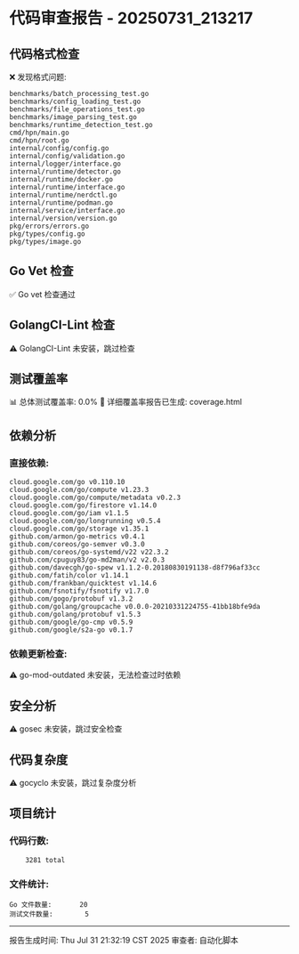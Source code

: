 # 代码审查报告 - 20250731_213217

## 代码格式检查
❌ 发现格式问题:
```
benchmarks/batch_processing_test.go
benchmarks/config_loading_test.go
benchmarks/file_operations_test.go
benchmarks/image_parsing_test.go
benchmarks/runtime_detection_test.go
cmd/hpn/main.go
cmd/hpn/root.go
internal/config/config.go
internal/config/validation.go
internal/logger/interface.go
internal/runtime/detector.go
internal/runtime/docker.go
internal/runtime/interface.go
internal/runtime/nerdctl.go
internal/runtime/podman.go
internal/service/interface.go
internal/version/version.go
pkg/errors/errors.go
pkg/types/config.go
pkg/types/image.go
```

## Go Vet 检查
✅ Go vet 检查通过

## GolangCI-Lint 检查
⚠️ GolangCI-Lint 未安装，跳过检查

## 测试覆盖率
📊 总体测试覆盖率: 0.0%
📄 详细覆盖率报告已生成: coverage.html

## 依赖分析
### 直接依赖:
```
cloud.google.com/go v0.110.10
cloud.google.com/go/compute v1.23.3
cloud.google.com/go/compute/metadata v0.2.3
cloud.google.com/go/firestore v1.14.0
cloud.google.com/go/iam v1.1.5
cloud.google.com/go/longrunning v0.5.4
cloud.google.com/go/storage v1.35.1
github.com/armon/go-metrics v0.4.1
github.com/coreos/go-semver v0.3.0
github.com/coreos/go-systemd/v22 v22.3.2
github.com/cpuguy83/go-md2man/v2 v2.0.3
github.com/davecgh/go-spew v1.1.2-0.20180830191138-d8f796af33cc
github.com/fatih/color v1.14.1
github.com/frankban/quicktest v1.14.6
github.com/fsnotify/fsnotify v1.7.0
github.com/gogo/protobuf v1.3.2
github.com/golang/groupcache v0.0.0-20210331224755-41bb18bfe9da
github.com/golang/protobuf v1.5.3
github.com/google/go-cmp v0.5.9
github.com/google/s2a-go v0.1.7
```
### 依赖更新检查:
⚠️ go-mod-outdated 未安装，无法检查过时依赖

## 安全分析
⚠️ gosec 未安装，跳过安全检查

## 代码复杂度
⚠️ gocyclo 未安装，跳过复杂度分析

## 项目统计
### 代码行数:
```
    3281 total
```
### 文件统计:
```
Go 文件数量:       20
测试文件数量:        5
```

---
报告生成时间: Thu Jul 31 21:32:19 CST 2025
审查者: 自动化脚本
